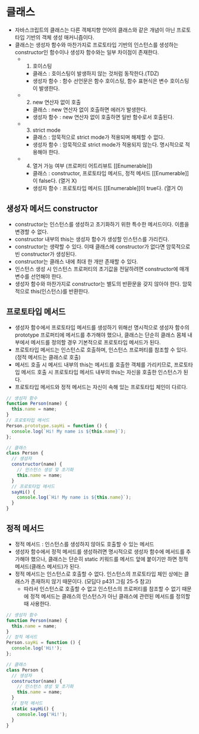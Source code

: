 # 클래스

- 자바스크립트의 클래스는 다른 객체지향 언어의 클래스와 같은 개념이 아닌 프로토타입 기반의 객체 생성 매커니즘이다.
- 클래스는 생성자 함수와 마찬가지로 프로토타입 기반의 인스턴스를 생성하는 constructor인 함수이나 생성자 함수와는 일부 차이점이 존재한다.
  - 1. 호이스팅
    - 클래스 : 호이스팅이 발생하지 않는 것처럼 동작한다.(TDZ)
    - 생성자 함수 : 함수 선언문은 함수 호이스팅, 함수 표현식은 변수 호이스팅이 발생한다.
  - 2. new 연산자 없이 호출
    - 클래스 : new 연산자 없이 호출하면 에러가 발생한다.
    - 생성자 함수 : new 연산자 없이 호출하면 일반 함수로서 호출된다.
  - 3. strict mode
    - 클래스 : 암묵적으로 strict mode가 적용되며 해제할 수 없다.
    - 생성자 함수 : 암묵적으로 strict mode가 적용되지 않는다. 명시적으로 적용해야 한다.
  - 4. 열거 가능 여부 (프로퍼티 어트리뷰트 [[Enumerable]])
    - 클래스 : constructor, 프로토타입 메서드, 정적 메서드 [[Enumerable]]이 false다. (열거 X)
    - 생성자 함수 : 프로토타입 메서드 [[Enumerable]]이 true다. (열거 O)

## 생성자 메서드 constructor

- constructor는 인스턴스를 생성하고 초기화하기 위한 특수한 메서드이다. 이름을 변경할 수 없다.
- constructor 내부의 this는 생성자 함수가 생성할 인스턴스를 가리킨다.
- constructor는 생략할 수 있다. 이때 클래스에 constructor가 없다면 암묵적으로 빈 constructor가 생성된다.
- constructor는 클래스 내에 최대 한 개만 존재할 수 있다.
- 인스턴스 생성 시 인스턴스 프로퍼티의 초기값을 전달하려면 constructor에 매개변수를 선언해야 한다.
- 생성자 함수와 마찬가지로 constructor는 별도의 반환문을 갖지 않아야 한다. 암묵적으로 this(인스턴스)를 반환한다.

## 프로토타입 메서드

- 생성자 함수에서 프로토타입 메서드를 생성하기 위해선 명시적으로 생성자 함수의 prototype 프로퍼티에 메서드를 추가해야 했으나, 클래스는 단순히 클래스 몸체 내부에서 메서드를 정의할 경우 기본적으로 프로토타입 메서드가 된다.
- 프로토타입 메서드는 인스턴스로 호출하며, 인스턴스 프로퍼티를 참조할 수 있다. (정적 메서드는 클래스로 호출)
- 메서드 호출 시 메서드 내부의 this는 메서드를 호출한 객체를 가리키므로, 프로토타입 메서드 호출 시 프로토타입 메서드 내부의 this는 자신을 호출한 인스턴스가 된다.
- 프로토타입 메서드와 정적 메서드는 자신이 속해 있는 프로토타입 체인이 다르다.

```js
// 생성자 함수
function Person(name) {
  this.name = name;
}
// 프로토타입 메서드
Person.prototype.sayHi = function () {
  console.log(`Hi! My name is ${this.name}`);
};
```

```js
// 클래스
class Person {
  // 생성자
  constructor(name) {
    // 인스턴스 생성 및 초기화
    this.name = name;
  }
  // 프로토타입 메서드
  sayHi() {
    console.log(`Hi! My name is ${this.name}`);
  }
}
```

## 정적 메서드

- 정적 메서드 : 인스턴스를 생성하지 않아도 호출할 수 있는 메서드
- 생성자 함수에서 정적 메서드를 생성하려면 명시적으로 생성자 함수에 메서드를 추가해야 했으나, 클래스는 단순히 static 키워드를 메서드 앞에 붙이기만 하면 정적 메서드(클래스 메서드)가 된다.
- 정적 메서드는 인스턴스로 호출할 수 없다. 인스턴스의 프로토타입 체인 상에는 클래스가 존재하지 않기 때문이다. (모딥다 p431 그림 25-5 참고)
  - 따라서 인스턴스로 호출할 수 없고 인스턴스의 프로퍼티를 참조할 수 없기 때문에 정적 메서드는 클래스의 인스턴스가 아닌 클래스에 관련된 메서드를 정의할 때 사용한다.

```js
// 생성자 함수
function Person(name) {
  this.name = name;
}
// 정적 메서드
Person.sayHi = function () {
  console.log('Hi!');
};
```

```js
// 클래스
class Person {
  // 생성자
  constructor(name) {
    // 인스턴스 생성 및 초기화
    this.name = name;
  }
  // 정적 메서드
  static sayHi() {
    console.log('Hi!');
  }
}
```
